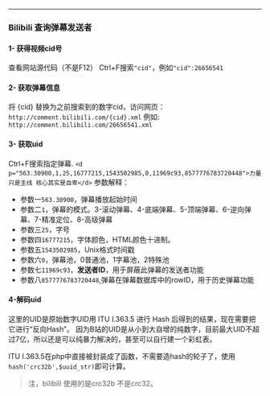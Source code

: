 ---
### Bilibili 查询弹幕发送者
#### 1- 获得视频cid号
查看网站源代码（不是F12）
Ctrl+F搜索`"cid"`，例如`"cid":26656541`

#### 2- 获取弹幕信息
将 {cid} 替换为之前搜索到的数字cid，访问网页：
`http://comment.bilibili.com/{cid}.xml`
例如:
`http://comment.bilibili.com/26656541.xml`
#### 3- 获取uid
Ctrl+F搜索指定弹幕.
`<d p="563.30900,1,25,16777215,1543502985,0,11969c93,8577776783720448">力量只是主线 核心其实是自卑</d>`
参数解释：
- 参数一`563.30900`，弹幕播放起始时间
- 参数二`1`，弹幕的模式。3-滚动弹幕、4-底端弹幕、5-顶端弹幕、6-逆向弹幕、7-精准定位、8-高级弹幕
- 参数三`25`，字号
- 参数四`16777215`，字体颜色，HTML颜色十进制。
- 参数五`1543502985`，Unix格式时间戳
- 参数六`0`，弹幕池，0普通池，1字幕池，2特殊池
- 参数七`11969c93`，**发送者ID**，用于屏蔽此弹幕的发送者功能
- 参数八`8577776783720448`,弹幕在弹幕数据库中的rowID，用于历史弹幕功能
#### 4-解码uid
这里的UID是原始数字UID用 ITU I.363.5 进行 Hash 后得到的结果，现在需要把它进行“反向Hash”。
因为B站的UID是从小到大自增的纯数字，目前最大UID不超过7亿，所以还是可以纯暴力解决的，甚至可以自行建一个彩虹表。

ITU I.363.5在php中直接被封装成了函数，不需要造hash的轮子了，使用`hash('crc32b',$uuid_str)`即可计算。

> 注，bilibili 使用的是crc32b 不是crc32。
